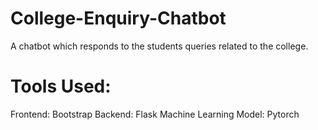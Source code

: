 # College-Enquiry-Chatbot
A chatbot which responds to the students queries related to the college. 

# Tools Used: 
Frontend: Bootstrap
Backend: Flask
Machine Learning Model: Pytorch
